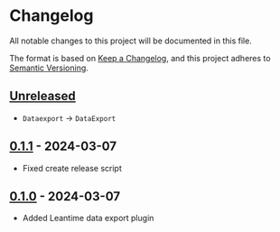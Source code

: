 # Changelog

All notable changes to this project will be documented in this file.

The format is based on [Keep a Changelog](https://keepachangelog.com/en/1.1.0/),
and this project adheres to [Semantic Versioning](https://semver.org/spec/v2.0.0.html).

## [Unreleased]

- `Dataexport` → `DataExport`

## [0.1.1] - 2024-03-07

- Fixed create release script

## [0.1.0] - 2024-03-07

- Added Leantime data export plugin

[Unreleased]: https://github.com/itk-leantime/leantime-dataexport/compare/0.1.1...HEAD
[0.1.1]: https://github.com/ITK-Leantime/leantime-dataexport/releases/tag/0.1.1
[0.1.0]: https://github.com/ITK-Leantime/leantime-dataexport/releases/tag/0.1.0
